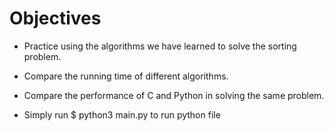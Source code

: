 # Objectives
* Practice using the algorithms we have learned to solve the sorting problem.
* Compare the running time of different algorithms.
* Compare the performance of C and Python in solving the same problem.


* Simply run $ python3 main.py to run python file 